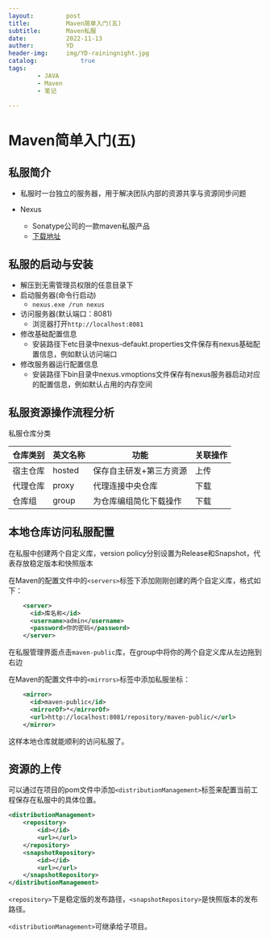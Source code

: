 ```yaml
---
layout:         post
title:          Maven简单入门(五)
subtitle:       Maven私服
date:           2022-11-13
auther:         YD
header-img:     img/YD-rainingnight.jpg
catalog:            true
tags:
        - JAVA
        - Maven
        - 笔记

---
```


# Maven简单入门(五)

## 私服简介

* 私服时一台独立的服务器，用于解决团队内部的资源共享与资源同步问题

* Nexus
  * Sonatype公司的一款maven私服产品
  * <a href="https://help.sonatype.com/repomanager3/product-information/download">下载地址</a>

## 私服的启动与安装

* 解压到无需管理员权限的任意目录下
* 启动服务器(命令行启动)
  * `nexus.exe /run nexus`
* 访问服务器(默认端口：8081)
  * 浏览器打开`http://localhost:8081`
* 修改基础配置信息
  * 安装路径下etc目录中nexus-defaukt.properties文件保存有nexus基础配置信息，例如默认访问端口
* 修改服务器运行配置信息
  * 安装路径下bin目录中nexus.vmoptions文件保存有nexus服务器启动对应的配置信息，例如默认占用的内存空间

## 私服资源操作流程分析

私服仓库分类

|仓库类别|英文名称|功能|关联操作|
|-------|--------|---|--------|
|宿主仓库|hosted|保存自主研发+第三方资源|上传|
|代理仓库|proxy|代理连接中央仓库|下载|
|仓库组|group|为仓库编组简化下载操作|下载|

## 本地仓库访问私服配置

在私服中创建两个自定义库，version policy分别设置为Release和Snapshot，代表存放稳定版本和快照版本

在Maven的配置文件中的`<servers>`标签下添加刚刚创建的两个自定义库，格式如下：

```XML
    <server>
      <id>库名称</id>
      <username>admin</username>
      <password>你的密码</password>
    </server>
```

在私服管理界面点击`maven-public`库，在group中将你的两个自定义库从左边拖到右边

在Maven的配置文件中的`<mirrors>`标签中添加私服坐标：

```XML
    <mirror>
      <id>maven-public</id>
      <mirrorOf>*</mirrorOf>
      <url>http://localhost:8081/repository/maven-public/</url>
    </mirror>
```

这样本地仓库就能顺利的访问私服了。

## 资源的上传

可以通过在项目的pom文件中添加`<distributionManagement>`标签来配置当前工程保存在私服中的具体位置。

```XML
<distributionManagement>
    <repository>
        <id></id>
        <url></url>
    </repository>
    <snapshotRepository>
        <id></id>
        <url></url>
    </snapshotRepository>
</distributionManagement>
```

`<repository>`下是稳定版的发布路径，`<snapshotRepository>`是快照版本的发布路径。

`<distributionManagement>`可继承给子项目。